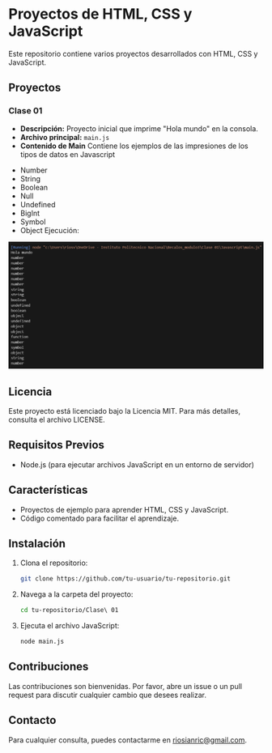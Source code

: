 # Proyectos de HTML, CSS y JavaScript

Este repositorio contiene varios proyectos desarrollados con HTML, CSS y JavaScript.

## Proyectos

### Clase 01
- **Descripción:** Proyecto inicial que imprime "Hola mundo" en la consola.
- **Archivo principal:** `main.js`
- **Contenido de Main** Contiene los ejemplos de las impresiones de los tipos de datos en Javascript
 * Number
 * String
 * Boolean
 * Null
 * Undefined
 * BigInt
 * Symbol
 * Object
Ejecución:

![Ejecución de clase 01](/imagenes/clase1.png)
## Licencia

Este proyecto está licenciado bajo la Licencia MIT. Para más detalles, consulta el archivo LICENSE.

## Requisitos Previos

- Node.js (para ejecutar archivos JavaScript en un entorno de servidor)

## Características

- Proyectos de ejemplo para aprender HTML, CSS y JavaScript.
- Código comentado para facilitar el aprendizaje.

## Instalación

1. Clona el repositorio:
    ```sh
    git clone https://github.com/tu-usuario/tu-repositorio.git
    ```
2. Navega a la carpeta del proyecto:
    ```sh
    cd tu-repositorio/Clase\ 01
    ```
3. Ejecuta el archivo JavaScript:
    ```sh
    node main.js
    ```

## Contribuciones

Las contribuciones son bienvenidas. Por favor, abre un issue o un pull request para discutir cualquier cambio que desees realizar.

## Contacto

Para cualquier consulta, puedes contactarme en [riosianric@gmail.com](mailto:riosianric@gmail.com).